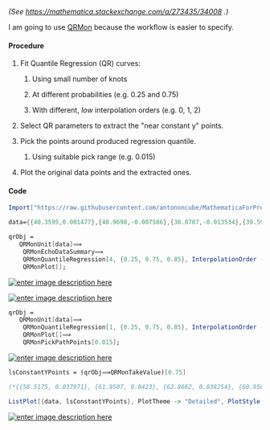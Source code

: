 
*(See https://mathematica.stackexchange.com/a/273435/34008 .)*

I am going to use [QRMon](https://mathematicaforprediction.wordpress.com/2018/08/01/a-monad-for-quantile-regression-workflows/) because the workflow is easier to specify.

#### Procedure

1. Fit Quantile Regression (QR) curves:

   1. Using small number of knots

   1. At different probabilities (e.g. 0.25 and 0.75)

   1. With different, *low* interpolation orders (e.g. 0, 1, 2)

1. Select QR parameters to extract the "near constant y" points.

1. Pick the points around produced regression quantile.

   1. Using suitable pick range (e.g. 0.015)

1. Plot the original data points and the extracted ones.

#### Code

```mathematica
Import["https://raw.githubusercontent.com/antononcube/MathematicaForPrediction/master/MonadicProgramming/MonadicQuantileRegression.m"]
```

```mathematica
data={{40.3595,0.001477},{40.9698,-0.007586},{38.0707,-0.013534},{39.5966,-0.003783},{42.6483,0.004349},{43.869,-0.00443},{39.7491,-0.006777},{42.4957,-0.00002},{43.7164,0.001113},{41.3513,-0.002448},{43.9453,0.000263},{46.463,0.004875},{44.7845,-0.000506},{43.4113,-0.000182},{43.7164,0.00617},{47.3022,0.004268},{45.2423,0.000829},{43.4875,0.005887},{46.3867,0.012643},{46.6156,0.003864},{46.7682,-0.001153},{48.2941,0.008921},{45.2423,0.013008},{48.2178,0.00532},{48.6755,0.004956},{48.0652,0.015718},{49.1333,0.011996},{50.4303,0.008152},{48.5992,0.013534},{50.8881,0.019198},{52.0325,0.014343},{50.4303,0.013088},{49.3622,0.016487},{52.7954,0.012117},{52.1851,0.010863},{50.7355,0.019683},{51.1169,0.025428},{53.4821,0.016649},{52.2614,0.011268},{47.9126,0.022273},{52.8717,0.025186},{53.1769,0.021828},{52.2614,0.017782},{55.6946,0.02644},{55.6946,0.024457},{51.1169,0.021221},{53.0243,0.025469},{58.2886,0.026804},{56.6864,0.023486},{56.6101,0.026683},{55.4657,0.035098},{56.839,0.030324},{56.6101,0.02381},{56.4575,0.028908},{58.3649,0.033561},{59.8145,0.026238},{56.4575,0.026521},{57.373,0.036797},{59.6619,0.035584},{59.967,0.02648},{58.5938,0.030203},{58.5175,0.037971},{60.3485,0.034896},{61.4929,0.030364},{60.0433,0.035705},{61.3403,0.035988},{61.1877,0.031052},{60.73,0.032671},{61.9507,0.0423},{62.8662,0.038254},{62.9425,0.029474},{60.9589,0.039508},{61.9507,0.046305},{65.155,0.034977},{62.7136,0.033803},{62.9425,0.045294},{65.155,0.043837},{63.4003,0.039063},{63.2477,0.043797},{68.4357,0.048166},{66.6046,0.048247},{64.621,0.042583},{65.155,0.049663},{67.5964,0.049299},{66.0706,0.046629},{66.2231,0.049097},{67.3676,0.05379},{68.2068,0.045456},{66.7572,0.042259},{65.5365,0.056541},{68.8171,0.054963},{71.5637,0.044646},{67.5201,0.043716},{67.5964,0.055773},{66.6809,0.056056},{67.5201,0.049299},{67.4438,0.049501},{66.7572,0.054437},{65.918,0.052981},{67.4438,0.053669},{66.2231,0.056218},{67.3676,0.050634},{65.4602,0.048288},{64.4684,0.055732},{66.0706,0.056541},{67.2913,0.049259},{65.3839,0.046629},{64.6973,0.059171},{64.0869,0.061315},{65.4602,0.052415},{62.8662,0.049501},{63.9343,0.058483},{63.5529,0.056703},{63.1714,0.050634},{61.4166,0.052779},{64.1632,0.055611},{63.2477,0.055449},{60.1196,0.054073},{58.8989,0.056825},{62.561,0.05205},{61.7218,0.0476},{59.8145,0.056784},{58.67,0.058079},{61.1115,0.052172},{58.2123,0.049097},{58.136,0.060304},{59.8907,0.063338},{58.5175,0.052576},{56.1523,0.0476},{56.6864,0.053062},{58.3649,0.052698},{55.6946,0.050351},{48.2941,0.053264},{55.2368,0.052415},{56.839,0.051848},{55.9998,0.052293},{55.0079,0.057148},{53.1769,0.049056},{54.1687,0.043999},{55.3894,0.053264},{54.8553,0.058888},{53.3295,0.048935},{50.2777,0.043999},{53.1006,0.056096},{53.2532,0.061032},{51.8799,0.046912},{49.8199,0.046184},{50.4303,0.050837},{52.5665,0.049259},{51.1169,0.046346},{49.1333,0.051929},{50.6592,0.045172},{49.1333,0.043069},{49.5911,0.051363},{50.0488,0.053264},{50.2777,0.04323},{47.6074,0.035341},{46.463,0.049866},{48.6755,0.058322},{48.6755,0.042098},{44.9371,0.037},{45.166,0.048773},{47.76,0.054802},{47.76,0.0476},{45.2423,0.048571},{44.3268,0.047155},{45.4712,0.048207},{44.8608,0.047843},{44.0216,0.054559},{43.1824,0.048652},{43.2587,0.042219},{43.6401,0.050756},{41.6565,0.054235},{41.7328,0.042502},{39.978,0.035867},{39.1388,0.051524},{42.4957,0.058928},{42.7246,0.046508},{39.444,0.040479},{41.6565,0.050027},{40.741,0.053628}} 
```

```mathematica
qrObj = 
   QRMonUnit[data]⟹
    QRMonEchoDataSummary⟹
    QRMonQuantileRegression[4, {0.25, 0.75, 0.85}, InterpolationOrder -> 0]⟹
    QRMonPlot[];
```

[![enter image description here][1]][1]

[![enter image description here][2]][2]

```mathematica
qrObj = 
   QRMonUnit[data]⟹
    QRMonQuantileRegression[1, {0.25, 0.75, 0.85}, InterpolationOrder -> 0]⟹
    QRMonPlot[]⟹
    QRMonPickPathPoints[0.015];
```

[![enter image description here][3]][3]

```mathematica
lsConstantYPoints = (qrObj⟹QRMonTakeValue)[0.75]

(*{{58.5175, 0.037971}, {61.9507, 0.0423}, {62.8662, 0.038254}, {60.9589, 0.039508}, {61.9507, 0.046305}, {62.9425, 0.045294}, {65.155, 0.043837}, {63.4003, 0.039063}, {63.2477, 0.043797}, {68.4357, 0.048166}, {66.6046, 0.048247}, {64.621, 0.042583}, {65.155, 0.049663}, {67.5964, 0.049299}, {66.0706, 0.046629}, {66.2231, 0.049097}, {67.3676, 0.05379}, {68.2068, 0.045456}, {66.7572, 0.042259}, {65.5365, 0.056541}, {68.8171, 0.054963}, {71.5637, 0.044646}, {67.5201, 0.043716}, {67.5964, 0.055773}, {66.6809, 0.056056}, {67.5201, 0.049299}, {67.4438, 0.049501}, {66.7572, 0.054437}, {65.918, 0.052981}, {67.4438, 0.053669}, {66.2231, 0.056218}, {67.3676, 0.050634}, {65.4602, 0.048288}, {64.4684, 0.055732}, {66.0706, 0.056541}, {67.2913, 0.049259}, {65.3839, 0.046629}, {64.6973, 0.059171}, {64.0869, 0.061315}, {65.4602, 0.052415}, {62.8662, 0.049501}, {63.9343, 0.058483}, {63.5529, 0.056703}, {63.1714, 0.050634}, {61.4166, 0.052779}, {64.1632, 0.055611}, {63.2477, 0.055449}, {60.1196, 0.054073}, {58.8989, 0.056825}, {62.561, 0.05205}, {61.7218, 0.0476}, {59.8145, 0.056784}, {58.67, 0.058079}, {61.1115, 0.052172}, {58.2123, 0.049097}, {58.136, 0.060304}, {59.8907, 0.063338}, {58.5175, 0.052576}, {56.1523, 0.0476}, {56.6864, 0.053062}, {58.3649, 0.052698}, {55.6946, 0.050351}, {48.2941, 0.053264}, {55.2368, 0.052415}, {56.839, 0.051848}, {55.9998, 0.052293}, {55.0079, 0.057148}, {53.1769, 0.049056}, {54.1687, 0.043999}, {55.3894, 0.053264}, {54.8553, 0.058888}, {53.3295, 0.048935}, {50.2777, 0.043999}, {53.1006, 0.056096}, {53.2532, 0.061032}, {51.8799, 0.046912}, {49.8199, 0.046184}, {50.4303, 0.050837}, {52.5665, 0.049259}, {51.1169, 0.046346}, {49.1333, 0.051929}, {50.6592, 0.045172}, {49.1333, 0.043069}, {49.5911, 0.051363}, {50.0488, 0.053264}, {50.2777, 0.04323}, {46.463, 0.049866}, {48.6755, 0.058322}, {48.6755, 0.042098}, {44.9371, 0.037}, {45.166, 0.048773}, {47.76, 0.054802}, {47.76, 0.0476}, {45.2423, 0.048571}, {44.3268, 0.047155}, {45.4712, 0.048207}, {44.8608, 0.047843}, {44.0216, 0.054559}, {43.1824, 0.048652}, {43.2587, 0.042219}, {43.6401, 0.050756}, {41.6565, 0.054235}, {41.7328, 0.042502}, {39.1388, 0.051524}, {42.4957, 0.058928}, {42.7246, 0.046508}, {39.444, 0.040479}, {41.6565, 0.050027}, {40.741, 0.053628}}*)
```

```mathematica
ListPlot[{data, lsConstantYPoints}, PlotTheme -> "Detailed", PlotStyle -> {{GrayLevel[0.8], PointSize[0.02]}, {Red, PointSize[0.006]}}, PlotLegends -> {"data", "extracted"}]
```

[![enter image description here][4]][4]


[1]: https://i.stack.imgur.com/cUxHw.png
[2]: https://i.stack.imgur.com/XWrJB.png
[3]: https://i.stack.imgur.com/FTPpW.png
[4]: https://i.stack.imgur.com/nUMKi.png